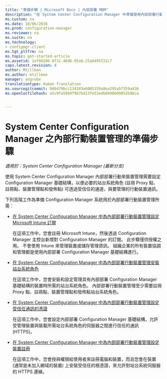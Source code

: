 ```yaml
---
title: "準備步驟 | Microsoft Docs | 內部部署 MDM"
description: "在 System Center Configuration Manager 中準備使用內部部署行動裝置管理來管理裝置。"
ms.custom: na
ms.date: 10/06/2016
ms.prod: configuration-manager
ms.reviewer: na
ms.suite: na
ms.technology:
- configmgr-client
ms.tgt_pltfrm: na
ms.topic: get-started-article
ms.assetid: 1ef60106-8f31-46d6-95a6-25a6495f22c7
caps.latest.revision: 4
author: Mtillman
ms.author: mtillman
manager: angrobe
translationtype: Human Translation
ms.sourcegitcommit: 0d6479bcc134103e6005159a8ea295a5f359a436
ms.openlocfilehash: a5c9fa5994f9b7bd13fe53edb6998609852b98ca


---
```

# <a name="preparation-steps-for-on-premises-mobile-device-management-in-system-center-configuration-manager"></a>System Center Configuration Manager 之內部行動裝置管理的準備步驟

*適用於：System Center Configuration Manager (最新分支)*

使用 System Center Configuration Manager 內部部署行動來裝置管理需要設定 Configuration Manager 基礎結構，以便必要的站台系統角色 (註冊 Proxy 點、註冊點、裝置管理點和發佈點) 可透過受信任的通道，與要管理的行動裝置通訊。  

 下列高階工作為準備 Configuration Manager 系統用於內部部署行動裝置管理所需：  

-   [在 System Center Configuration Manager 中為內部部署行動裝置管理設定 Microsoft Intune 訂閱](../../mdm/get-started/set-up-intune-subscription-on-premises-mdm.md)  

     在這項工作中，您會註冊 Microsoft Intune，然後透過 Configuration Manager 主控台新增對 Configuration Manager 的訂閱。 此步驟僅供授權之用。 不會使用 Intune 來管理裝置或儲存管理資訊。 組織企業的所有裝置協調和管理都是使用內部部署 Configuration Manager 基礎結構進行。  

-   [在 System Center Configuration Manager 中為內部部署行動裝置管理安裝站台系統角色](../../mdm/get-started/install-site-system-roles-for-on-premises-mdm.md)  

     在這項工作中，您會安裝和設定管理具有內部部署 Configuration Manager 基礎結構的裝置時所需的站台系統角色。 內部部署行動裝置管理至少需要註冊 Proxy 點、註冊點、裝置管理點和發佈點站台系統角色。  

-   [在 System Center Configuration Manager 中為內部部署行動裝置管理設定受信任通訊的憑證](../../mdm/get-started/set-up-certificates-on-premises-mdm.md)  

     在這項工作中，您會設定內部部署 Configuration Manager 基礎結構，允許受管理裝置與裝載所需站台系統角色的伺服器之間進行信任的通訊 (HTTPS)。  

-   [在 System Center Configuration Manager 中為內部部署行動裝置管理設定裝置註冊](../../mdm/get-started/set-up-device-enrollment-on-premises-mdm.md)  

     在這項工作中，您會授與權限給使用者來註冊電腦和裝置，而且您會在裝置 (通常是未加入網域的裝置) 上安裝受信任的根憑證，來允許對站台系統伺服器的 HTTPS 連線。  



<!--HONumber=Dec16_HO3-->


